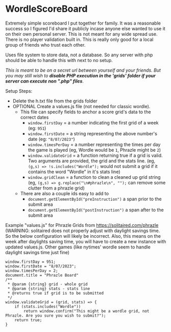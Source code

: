 # WordleScoreBoard

Extremely simple scoreboard I put together for family. 
It was a reasonable success so I figured I'd share it publicly incase anyone else wanted to use it on their own personal server. This is not meant for any wide spread use. 
There is no player validation built in. 
This is really only good for a local group of friends who trust each other.

Uses file system to store data, not a database. So any server with php should be able to handle this with next to no setup.

*This is meant to be on a secret url between yourself and your friends. But you may still wish to __disable PHP execution in the 'grids' folder if your server can execute non ".php" files__*.

Setup Steps:
- Delete the h.txt file from the grids folder
- OPTIONAL Create a values.js file (not needed for classic wordle).
  - This file can specify fields to anchor a score grid's data to the correct dates 
    - `window.firstDay` = a number indicating the first grid of a week (eg: `951`)
    - `window.firstDate` = a string representing the above number's date (eg: `"8/07/2023"`)
    - `window.timesPerDay` = a number representing the times per day the game is played (eg, Wordle would be `1`, Phrazle might be `2`)
    - `window.validateGrid` = a function returning true if a grid is valid. Two arguments are provided, the grid and the stats line. (eg, `(g,s) => !s.includes("Wordle");` would not submit a grid if it contains the word "Wordle" in it's stats line)
    - `window.gridClean` = a function to clean a cleaned up grid string (eg, `(g,s) => g.replace("\n#phrazle\n", "");` can remove some clutter from a phrazle grid)
  - There are also a couple ids easy to add to
    - `document.getElementById("preInstruction")` a span prior to the submit area
    - `document.getElementById("postInstruction")` a span after to the submit area

Example "values.js" for Phrazle Grids from https://solitaired.com/phrazle (WARNING: solitaired does not properly adjust with daylight savings time. So the below configuration will likely be incorrect. Also, this means on the week after daylights saving time, you will have to create a new instance with updated values.js. Other games (like nytimes' wordle seem to handle daylight savings time just fine)
```
window.firstDay = 951;
window.firstDate = "8/07/2023";
window.timesPerDay = 2;
document.title = "Phrazle Board"
/**
 * @param {string} grid - whole grid
 * @param {string} stats - stats line
 * @returns true if grid is to be submitted
 */
window.validateGrid = (grid, stats) => {
    if (stats.includes("Wordle"))
        return window.confirm("This might be a wordle grid, not Phrazle. Are you sure you wish to submit?");
    return true;
}
```
